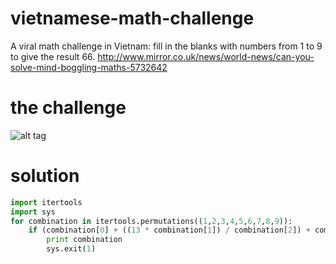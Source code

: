 # vietnamese-math-challenge
A viral math challenge in Vietnam: fill in the blanks with numbers from 1 to 9 to give the result 66.
http://www.mirror.co.uk/news/world-news/can-you-solve-mind-boggling-maths-5732642


# the challenge
![alt tag](http://i3.mirror.co.uk/incoming/article5732309.ece/ALTERNATES/s615/Puzzling-Puzzle.jpg)

# solution

``` python
import itertools
import sys
for combination in itertools.permutations((1,2,3,4,5,6,7,8,9)):
	if (combination[0] + ((13 * combination[1]) / combination[2]) + combination[3] + (12 * combination[4]) - combination[5] - 11 + ((combination[6] * combination[7]) / combination[8]) - 10) == 66:
		print combination
		sys.exit(1)
```
